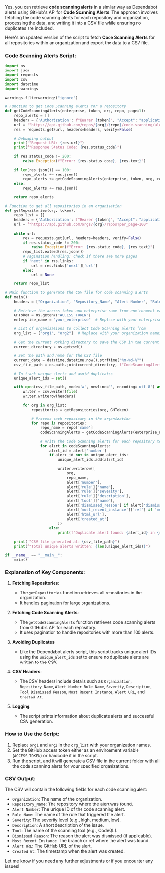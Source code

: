 Yes, you can retrieve **code scanning alerts** in a similar way as Dependabot alerts using GitHub's API for **Code Scanning Alerts**. The approach involves fetching the code scanning alerts for each repository and organization, processing the data, and writing it into a CSV file while ensuring no duplicates are included.

Here's an updated version of the script to fetch **Code Scanning Alerts** for all repositories within an organization and export the data to a CSV file.

### Code Scanning Alerts Script:

```python
import os
import json
import requests
import csv
import datetime
import warnings

warnings.filterwarnings("ignore")

# Function to get Code Scanning alerts for a repository
def getCodeScanningAlerts(enterprise, token, org, repo, page=1):
    repo_alerts = []
    headers = {'Authorization': f"Bearer {token}", "Accept": "application/vnd.github+json"}
    url = f"https://api.github.com/repos/{org}/{repo}/code-scanning/alerts?per_page=100&page={page}"
    res = requests.get(url, headers=headers, verify=False)

    # Debugging output
    print(f"Request URL: {res.url}")
    print(f"Response Status Code: {res.status_code}")

    if res.status_code != 200:
        raise Exception(f"Error: {res.status_code}, {res.text}")

    if len(res.json()) == 100:
        repo_alerts += res.json()
        repo_alerts += getCodeScanningAlerts(enterprise, token, org, repo, page + 1)
    else:
        repo_alerts += res.json()

    return repo_alerts

# Function to get all repositories in an organization
def getRepositories(org, token):
    repo_list = []
    headers = {'Authorization': f"Bearer {token}", "Accept": "application/vnd.github+json"}
    url = f"https://api.github.com/orgs/{org}/repos?per_page=100"
    
    while url:
        res = requests.get(url, headers=headers, verify=False)
        if res.status_code != 200:
            raise Exception(f"Error: {res.status_code}, {res.text}")
        repo_list.extend(res.json())
        # Pagination handling: check if there are more pages
        if 'next' in res.links:
            url = res.links['next']['url']
        else:
            url = None

    return repo_list

# Main function to generate the CSV file for code scanning alerts
def main():
    headers = ["Organization", "Repository_Name", "Alert Number", "Rule Name", "Severity", "Description", "Tool", "Dismissed Reason", "Most Recent Instance", "Alert URL", "Created At"]

    # Retrieve the access token and enterprise name from environment variables or hardcode them
    GHToken = os.getenv("ACCESS_TOKEN")
    enterprise_name = "your_enterprise"  # Replace with your enterprise name

    # List of organizations to collect Code Scanning alerts from
    org_list = ["org1", "org2"]  # Replace with your organization names

    # Get the current working directory to save the CSV in the current folder
    current_directory = os.getcwd()

    # Set the path and name for the CSV file
    current_date = datetime.datetime.now().strftime("%m-%d-%Y")
    csv_file_path = os.path.join(current_directory, f"CodeScanningAlerts_{current_date}.csv")

    # To track unique alerts and avoid duplicates
    unique_alert_ids = set()

    with open(csv_file_path, mode='w', newline='', encoding='utf-8') as file:
        writer = csv.writer(file)
        writer.writerow(headers)

        for org in org_list:
            repositories = getRepositories(org, GHToken)

            # Process each repository in the organization
            for repo in repositories:
                repo_name = repo['name']
                codeScanningAlerts = getCodeScanningAlerts(enterprise_name, GHToken, org, repo_name)

                # Write the Code Scanning alerts for each repository to the CSV file
                for alert in codeScanningAlerts:
                    alert_id = alert['number']
                    if alert_id not in unique_alert_ids:
                        unique_alert_ids.add(alert_id)

                        writer.writerow([
                            org,
                            repo_name,
                            alert['number'],
                            alert['rule']['name'],
                            alert['rule']['severity'],
                            alert['rule']['description'],
                            alert['tool']['name'],
                            alert['dismissed_reason'] if alert['dismissed_reason'] else "None",
                            alert['most_recent_instance']['ref'] if 'most_recent_instance' in alert else "N/A",
                            alert['html_url'],
                            alert['created_at']
                        ])
                    else:
                        print(f"Duplicate alert found: {alert_id} in {repo_name}")

    print(f"CSV file generated at: {csv_file_path}")
    print(f"Total unique alerts written: {len(unique_alert_ids)}")

if __name__ == "__main__":
    main()
```

### Explanation of Key Components:

1. **Fetching Repositories**:
   - The `getRepositories` function retrieves all repositories in the organization.
   - It handles pagination for large organizations.

2. **Fetching Code Scanning Alerts**:
   - The `getCodeScanningAlerts` function retrieves code scanning alerts from GitHub’s API for each repository.
   - It uses pagination to handle repositories with more than 100 alerts.

3. **Avoiding Duplicates**:
   - Like the Dependabot alerts script, this script tracks unique alert IDs using the `unique_alert_ids` set to ensure no duplicate alerts are written to the CSV.

4. **CSV Headers**:
   - The CSV headers include details such as `Organization`, `Repository_Name`, `Alert Number`, `Rule Name`, `Severity`, `Description`, `Tool`, `Dismissed Reason`, `Most Recent Instance`, `Alert URL`, and `Created At`.

5. **Logging**:
   - The script prints information about duplicate alerts and successful CSV generation.

### How to Use the Script:
1. Replace `org1` and `org2` in the `org_list` with your organization names.
2. Set the GitHub access token either as an environment variable (`ACCESS_TOKEN`) or hardcode it in the script.
3. Run the script, and it will generate a CSV file in the current folder with all the code scanning alerts for your specified organizations.

### CSV Output:
The CSV will contain the following fields for each code scanning alert:
- `Organization`: The name of the organization.
- `Repository_Name`: The repository where the alert was found.
- `Alert Number`: The unique ID of the code scanning alert.
- `Rule Name`: The name of the rule that triggered the alert.
- `Severity`: The severity level (e.g., high, medium, low).
- `Description`: A short description of the issue.
- `Tool`: The name of the scanning tool (e.g., CodeQL).
- `Dismissed Reason`: The reason the alert was dismissed (if applicable).
- `Most Recent Instance`: The branch or ref where the alert was found.
- `Alert URL`: The GitHub URL of the alert.
- `Created At`: The timestamp when the alert was created.

Let me know if you need any further adjustments or if you encounter any issues!
